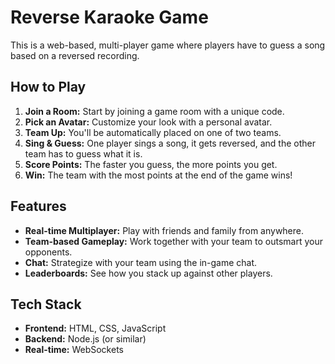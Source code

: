 # Reverse Karaoke Game

This is a web-based, multi-player game where players have to guess a song based on a reversed recording.

## How to Play

1.  **Join a Room:** Start by joining a game room with a unique code.
2.  **Pick an Avatar:** Customize your look with a personal avatar.
3.  **Team Up:** You'll be automatically placed on one of two teams.
4.  **Sing & Guess:** One player sings a song, it gets reversed, and the other team has to guess what it is.
5.  **Score Points:** The faster you guess, the more points you get.
6.  **Win:** The team with the most points at the end of the game wins!

## Features

-   **Real-time Multiplayer:** Play with friends and family from anywhere.
-   **Team-based Gameplay:** Work together with your team to outsmart your opponents.
-   **Chat:** Strategize with your team using the in-game chat.
-   **Leaderboards:** See how you stack up against other players.

## Tech Stack

-   **Frontend:** HTML, CSS, JavaScript
-   **Backend:** Node.js (or similar)
-   **Real-time:** WebSockets


